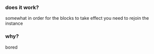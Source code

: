 ### does it work?
  somewhat in order for the blocks to take effect you need to rejoin the instance
 ### why?
  bored
